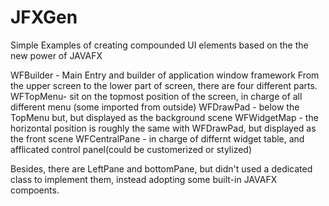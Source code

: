 JFXGen
======
Simple Examples of creating compounded UI elements based on the the new power of JAVAFX

WFBuilder - Main Entry and builder of application window framework
From the upper screen to the lower part of screen, there are four different parts.
WFTopMenu- sit on the topmost position of the screen, in charge of all different menu (some imported from outside)
WFDrawPad - below the TopMenu but, but displayed as the background scene
WFWidgetMap - the horizontal position is roughly the same with WFDrawPad, but displayed as the front scene
WFCentralPane - in charge of differnt widget table, and afflicated control panel(could be customerized or stylized)

Besides, there are LeftPane and bottomPane, but didn't used a dedicated class to implement them, instead adopting some built-in JAVAFX compoents.

